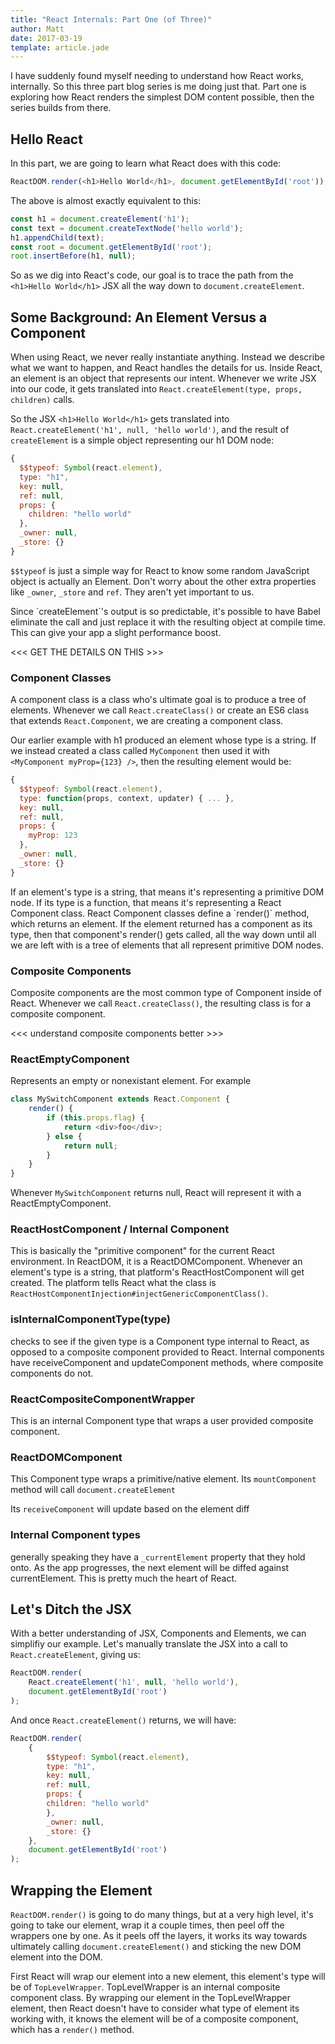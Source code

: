 ```yaml
---
title: "React Internals: Part One (of Three)"
author: Matt
date: 2017-03-19
template: article.jade
---
```

I have suddenly found myself needing to understand how React works, internally. So this three part blog series is me doing just that. Part one is exploring how React renders the simplest DOM content possible, then the series builds from there.

<span class="more"></span>

## Hello React

In this part, we are going to learn what React does with this code:

```javascript
ReactDOM.render(<h1>Hello World</h1>, document.getElementById('root'));
```

The above is almost exactly equivalent to this:

```javascript
const h1 = document.createElement('h1');
const text = document.createTextNode('hello world');
h1.appendChild(text);
const root = document.getElementById('root');
root.insertBefore(h1, null);
```

So as we dig into React's code, our goal is to trace the path from the `<h1>Hello World</h1>` JSX all the way down to `document.createElement`.


## Some Background: An Element Versus a Component

When using React, we never really instantiate anything. Instead we describe what we want to happen, and React handles the details for us. Inside React, an element is an object that represents our intent. Whenever we write JSX into our code, it gets translated into `React.createElement(type, props, children)` calls.

So the JSX `<h1>Hello World</h1>` gets translated into `React.createElement('h1', null, 'hello world')`, and the result of `createElement` is a simple object representing our h1 DOM node:

```javascript
{
  $$typeof: Symbol(react.element),
  type: "h1",
  key: null,
  ref: null,
  props: {
    children: "hello world"
  },
  _owner: null,
  _store: {}
}
```

`$$typeof` is just a simple way for React to know some random JavaScript object is actually an Element. Don't worry about the other extra properties like `_owner`, `_store` and `ref`. They aren't yet important to us.

<div class="callout wisdom">
Since `createElement`'s output is so predictable, it's possible to have Babel eliminate the call and just replace it with the resulting object at compile time. This can give your app a slight performance boost.

<<< GET THE DETAILS ON THIS >>>
</div>

### Component Classes

A component class is a class who's ultimate goal is to produce a tree of elements. Whenever we call `React.createClass()` or create an ES6 class that extends `React.Component`, we are creating a component class.

Our earlier example with h1 produced an element whose type is a string. If we instead created a class called `MyComponent` then used it with `<MyComponent myProp={123} />`, then the resulting element would be:

```javascript
{
  $$typeof: Symbol(react.element),
  type: function(props, context, updater) { ... },
  key: null,
  ref: null,
  props: {
    myProp: 123
  },
  _owner: null,
  _store: {}
}
```

<div class="callout wisdom">
If an element's type is a string, that means it's representing a primitive DOM node. If its type is a function, that means it's representing a React Component class. React Component classes define a `render()` method, which returns an element. If the element returned has a component as its type, then that component's render() gets called, all the way down until all we are left with is a tree of elements that all represent primitive DOM nodes.
</div>

### Composite Components

Composite components are the most common type of Component inside of React. Whenever we call `React.createClass()`, the resulting class is for a composite component.

<<< understand composite components better >>>

### ReactEmptyComponent
Represents an empty or nonexistant element. For example

```javascript
class MySwitchComponent extends React.Component {
    render() {
        if (this.props.flag) {
            return <div>foo</div>;
        } else {
            return null;
        }
    }
}
```

Whenever `MySwitchComponent` returns null, React will represent it with a ReactEmptyComponent.

### ReactHostComponent / Internal Component
This is basically the "primitive component" for the current React environment. In ReactDOM, it is a ReactDOMComponent. Whenever an element's type is a string, that platform's ReactHostComponent will get created. The platform tells React what the class is `ReactHostComponentInjection#injectGenericComponentClass()`.

### isInternalComponentType(type)
checks to see if the given type is a Component type internal to React, as opposed to a composite component provided to React. Internal components have receiveComponent and updateComponent methods, where composite components do not.

### ReactCompositeComponentWrapper
This is an internal Component type that wraps a user provided composite component.

### ReactDOMComponent
This Component type wraps a primitive/native element. Its `mountComponent` method will call `document.createElement`

Its `receiveComponent` will update based on the element diff

### Internal Component types
generally speaking they have a `_currentElement` property that they hold onto. As the app progresses, the next element will be diffed against currentElement. This is pretty much the heart of React.

## Let's Ditch the JSX

With a better understanding of JSX, Components and Elements, we can simplifiy our example. Let's manually translate the JSX into a call to `React.createElement`, giving us:

```javascript
ReactDOM.render(
    React.createElement('h1', null, 'hello world'),
    document.getElementById('root')
);
```

And once `React.createElement()` returns, we will have:

```javascript
ReactDOM.render(
    {
        $$typeof: Symbol(react.element),
        type: "h1",
        key: null,
        ref: null,
        props: {
        children: "hello world"
        },
        _owner: null,
        _store: {}
    },
    document.getElementById('root')
);
```

## Wrapping the Element

`ReactDOM.render()` is going to do many things, but at a very high level, it's going to take our element, wrap it a couple times, then peel off the wrappers one by one. As it peels off the layers, it works its way towards ultimately calling `document.createElement()` and sticking the new DOM element into the DOM.

First React will wrap our element into a new element, this element's type will be of `TopLevelWrapper`. TopLevelWrapper is an internal composite component class. By wrapping our element in the TopLevelWrapper element, then React doesn't have to consider what type of element its working with, it knows the element will be of a composite component, which has a `render()` method.


